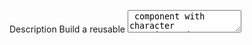 Description Build a reusable <Textarea /> component with character counting and error states.

Tasks
Create Textarea.tsx in components/ui/.
Support resizable by default.
Add optional maxLength with character counter.
Add error state styling.
Add TypeScript props for value, onChange, placeholder, maxLength, error.

Acceptance Criteria
<Textarea maxLength={200} /> shows live character count.
Errors display correctly below the textarea.
Respects TypeScript props.